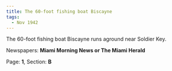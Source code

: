 ```yaml
---  
title: The 60-foot fishing boat Biscayne  
tags:  
  - Nov 1942  
---  
```

  
The 60-foot fishing boat Biscayne runs aground near Soldier Key.  
  
Newspapers: **Miami Morning News or The Miami Herald**  
  
Page: **1**, Section: **B** 
